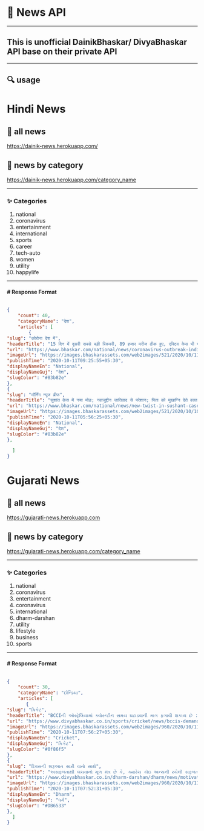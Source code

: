 # 📰 News API

___

## This is unofficial DainikBhaskar/ DivyaBhaskar API base on their private API
___
## :mag: usage

# Hindi News

## :rocket: all news
https://dainik-news.herokuapp.com/

## :rocket: news by category
https://dainik-news.herokuapp.com/category_name

___
### :sparkles: Categories

1. national
2. coronavirus
3. entertainment
4. international
5. sports
6. career
7. tech-auto
8. women
9. utility
10. happylife

___

#### # Response Format

```JSON

{
    "count": 40,
    "categoryName": "देश",
    "articles": [
        {
"slug": "कोरोना देश में",
"headerTitle": "15 दिन में दूसरी सबसे बड़ी रिकवरी, 89 हजार मरीज ठीक हुए, एक्टिव केस भी घटकर 8.67 लाख पर पहुंचे; अब तक 70.51 लाख केस",
"url": "https://www.bhaskar.com/national/news/coronavirus-outbreak-india-cases-live-news-and-updates-11-october-2020-127802028.html",
"imageUrl": "https://images.bhaskarassets.com/web2images/521/2020/10/11/2020-10-10_1602388889.jpg",
"publishTime": "2020-10-11T09:25:55+05:30",
"displayNameEn": "National",
"displayNameGuj": "देश",
"slugColor": "#83b82e"
},
{
"slug": "मॉर्निंग न्यूज ब्रीफ",
"headerTitle": "सुशांत केस में नया मोड़; नवाजुद्दीन जातिवाद से परेशान; पिता को मुखाग्नि देते वक्त गिर पड़े चिराग; एलएसी पर 60 हजार चीनी सैनिक तैनात",
"url": "https://www.bhaskar.com/national/news/new-twist-in-sushant-case-nawazuddin-is-also-troubled-by-casteism-the-lamp-fell-while-offering-fire-to-the-father-60-thousand-chinese-soldiers-deployed-on-lac-127801738.html",
"imageUrl": "https://images.bhaskarassets.com/web2images/521/2020/10/10/morning-news-11-oct_1602351898.jpg",
"publishTime": "2020-10-11T05:56:25+05:30",
"displayNameEn": "National",
"displayNameGuj": "देश",
"slugColor": "#83b82e"
},

  ]
}

```

# Gujarati News

## :rocket: all news
https://gujarati-news.herokuapp.com

## :rocket: news by category
https://gujarati-news.herokuapp.com/category_name

___
### :sparkles: Categories

1. national
2. coronavirus
3. entertainment
4. coronavirus
5. international
6. dharm-darshan
7. utility
8. lifestyle
9. business
10. sports


___

#### # Response Format

```JSON

{
    "count": 30,
    "categoryName": "ઈન્ડિયા",
    "articles": [
       {
"slug": "ક્રિકેટ",
"headerTitle": "BCCIની ઓસ્ટ્રેલિયામાં ક્વોરન્ટીન સમય ઘટાડવાની માગ ફગાવી શકાય છે : રિપોર્ટ",
"url": "https://www.divyabhaskar.co.in/sports/cricket/news/bccis-demand-for-reduction-of-quarantine-time-in-australia-may-be-rejected-report-127801999.html",
"imageUrl": "https://images.bhaskarassets.com/web2images/960/2020/10/11/orig_saurav_1602383171.jpg",
"publishTime": "2020-10-11T07:56:27+05:30",
"displayNameEn": "Cricket",
"displayNameGuj": "ક્રિકેટ",
"slugColor": "#0f86f5"
},
{
"slug": "દિવસની શરૂઆત સારી વાતો સાથે",
"headerTitle": "અસફળતાથી બચવાનો મૂળ મંત્ર છે કે, ક્યારેય કોઇ અન્યની રચેલી સફળતાની પરિભાષાને અપનાવો નહીં, તમારી પરિભાષા જાતે જ રચો",
"url": "https://www.divyabhaskar.co.in/dharm-darshan/dharm/news/motivational-quotes-inspirational-quotes-the-mantra-to-avoid-failure-is-to-never-follow-the-definition-of-success-created-by-someone-else-build-your-own-definition-127801998.html",
"imageUrl": "https://images.bhaskarassets.com/web2images/960/2020/10/11/success-faliure730-x-5482_1602382924.jpg",
"publishTime": "2020-10-11T07:52:31+05:30",
"displayNameEn": "Dharm",
"displayNameGuj": "ધર્મ",
"slugColor": "#DB6533"
},
  ]
}

```


